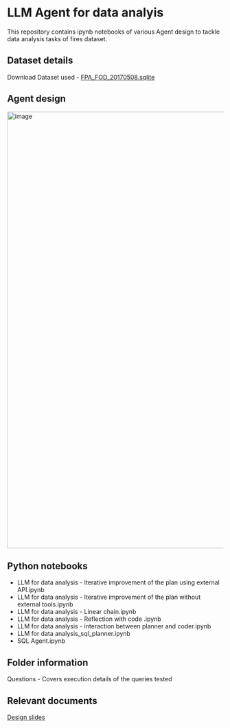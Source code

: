 # LLM Agent for data analyis

This repository contains ipynb notebooks of various Agent design to tackle data analysis tasks of fires dataset.


Dataset details
-
Download Dataset used - [FPA_FOD_20170508.sqlite](https://www.kaggle.com/datasets/rtatman/188-million-us-wildfires/data)

Agent design
-
<img width="1017" alt="image" src="https://github.com/Jalend15/LLM-Agent-for-Data-Analysis/assets/43926105/b2aa904c-d2b8-41a0-8165-ec8246181140">


Python notebooks
-
* LLM for data analysis - Iterative improvement of the plan using external API.ipynb
* LLM for data analysis - Iterative improvement of the plan without external tools.ipynb
* LLM for data analysis - Linear chain.ipynb
* LLM for data analysis - Reflection with code .ipynb
* LLM for data analysis - interaction between planner and coder.ipynb
* LLM for data analysis_sql_planner.ipynb
* SQL Agent.ipynb



Folder information
-
Questions - Covers execution details of the queries tested

Relevant documents
-
[Design slides](https://docs.google.com/presentation/d/1ZKcNQFotnZWbm7ogsoCIxgunRsfYNOG12g8GKUXuBjQ/edit?usp=sharing)




